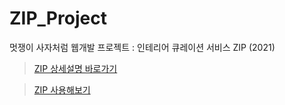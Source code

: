 # ZIP_Project
멋쟁이 사자처럼 웹개발 프로젝트 : 인테리어 큐레이션 서비스 ZIP (2021)

> [ZIP 상세설명 바로가기](https://www.notion.so/ZIP-f2763e184f04430082dbdba5b41cb2d6)

> [ZIP 사용해보기](http://ziphouse.tk/)
